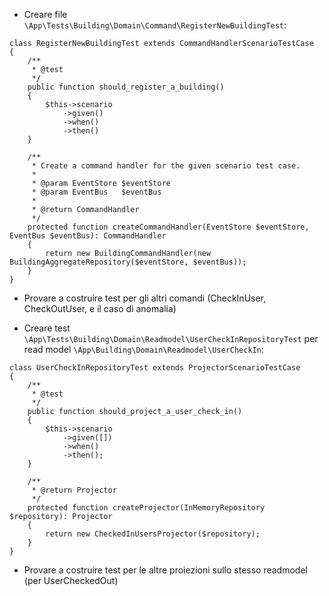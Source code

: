 - Creare file ```\App\Tests\Building\Domain\Command\RegisterNewBuildingTest```:

```
class RegisterNewBuildingTest extends CommandHandlerScenarioTestCase
{
    /**
     * @test
     */
    public function should_register_a_building()
    {
        $this->scenario
            ->given()
            ->when()
            ->then()
    }

    /**
     * Create a command handler for the given scenario test case.
     *
     * @param EventStore $eventStore
     * @param EventBus   $eventBus
     *
     * @return CommandHandler
     */
    protected function createCommandHandler(EventStore $eventStore, EventBus $eventBus): CommandHandler
    {
        return new BuildingCommandHandler(new BuildingAggregateRepository($eventStore, $eventBus));
    }
}
```

- Provare a costruire test per gli altri comandi (CheckInUser, CheckOutUser, e il caso di anomalia)

- Creare test ``\App\Tests\Building\Domain\Readmodel\UserCheckInRepositoryTest`` per read model ``\App\Building\Domain\Readmodel\UserCheckIn``:

```
class UserCheckInRepositoryTest extends ProjectorScenarioTestCase
{
    /**
     * @test
     */
    public function should_project_a_user_check_in()
    {
        $this->scenario
            ->given([])
            ->when()
            ->then();
    }
    
    /**
     * @return Projector
     */
    protected function createProjector(InMemoryRepository $repository): Projector
    {
        return new CheckedInUsersProjector($repository);
    }
}
```

- Provare a costruire test per le altre proiezioni sullo stesso readmodel (per UserCheckedOut)
